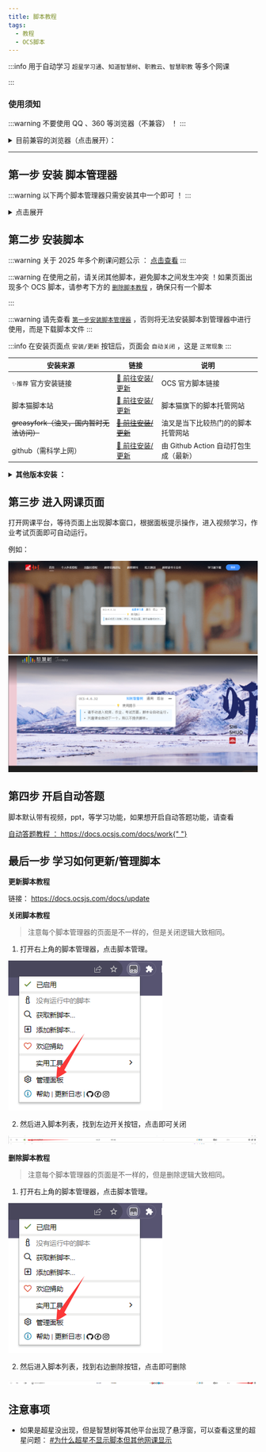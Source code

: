 ```yaml
---
title: 脚本教程
tags:
  - 教程
  - OCS脚本
---
```


:::info 用于自动学习 `超星学习通`、`知道智慧树`、`职教云`、`智慧职教` 等多个网课

:::

### 使用须知

:::warning 不要使用 QQ 、360 等浏览器（不兼容） ！
:::

<details>

<summary>目前兼容的浏览器（点击展开）：</summary>

<div style={{display:'flex', alignItems:'center', border: '1px solid #bfbfbf', borderRadius:'12px',margin:'4px 0px'}}>

<img
src="https://user-images.githubusercontent.com/50533276/166101774-c62bfc5a-89fc-42e2-9638-484847bb0dd7.png"
width="64"
height="64"
style={{ borderRadius: "12px", marginRight: "24px" }}
/>

<span>
  Edge 微软浏览器
  <a href="https://www.microsoft.com/zh-cn/edge/download" target="_blank">
    https://www.microsoft.com/zh-cn/edge/download
  </a>
</span>

</div>

<div style={{display:'flex', alignItems:'center', border: '1px solid #bfbfbf', borderRadius:'12px',margin:'4px 0px'}}>

<img
src="https://user-images.githubusercontent.com/50533276/166101769-cc4cf43a-df3f-479a-bd19-e5d4033961dd.png"
width="64"
height="64"
style={{ borderRadius: "12px", marginRight: "24px" }}
/>

<span>
  Chrome 谷歌浏览器
  <a href="https://www.google.cn/chrome/index.html" target="_blank">
    https://www.google.cn/chrome/index.html
  </a>
</span>

</div>

</details>

---

## 第一步 安装 脚本管理器

:::warning 以下两个脚本管理器只需安装其中一个即可 ！
:::

<details>

<summary>点击展开</summary>

> 🎉 脚本猫是 [一之哥](https://blog.icodef.com/) 开发的国产脚本管理器哦，多多支持~

<details>
<summary> <b> 脚本猫 安装-图文教程：</b> </summary>

- `脚本猫链接`： <a href="https://docs.scriptcat.org/" target="_blank"> https://docs.scriptcat.org </a>

<div style={{maxWidth:"400px"}}>

![1](../static/img/script/scriptcat_download_1.png)

![2](../static/img/script/scriptcat_download_2.png)

![3](../static/img/script/scriptcat_download_3.png)

</div>
 
<div style={{margin:"12px 0px"}}>

点击获取即可安装。安装后，即可查看第二步。

</div>

</details>

> Tampermonkey（篡改猴/有些人也叫他油猴，但油猴其实是 GreaseMonkey ， 最早出现的脚本管理器）

<details>

<summary> 
  <b>Tampermonkey 安装-图文教程：</b> 
</summary>

- `Tampermonkey 链接`： <a href="https://www.tampermonkey.net/" target="_blank"> https://www.tampermonkey.net/</a>

<div style={{maxWidth:"400px"}}>

![1](../static/img/script/tampermonkey_download_1.png)

![2](../static/img/script/tampermonkey_download_2.png)

</div>

点击获取即可安装。安装后，即可查看第二步。

</details>
</details>

## 第二步 安装脚本

:::warning 关于 2025 年多个刷课问题公示 ： [点击查看](./issues/2025.md)
:::

:::warning 在使用之前，请关闭其他脚本，避免脚本之间发生冲突 ！如果页面出现多个 OCS 脚本，请参考下方的 [`删除脚本教程`](#删除脚本教程) ，确保只有一个脚本

:::

:::warning 请先查看 [`第一步安装脚本管理器`](#第一步-安装-脚本管理器) ，否则将无法安装脚本到管理器中进行使用，而是下载脚本文件
:::

:::info 在安装页面点 `安装/更新` 按钮后，页面会 `自动关闭` ，这是 `正常现象`
:::

<div style={{fontSize:"14px"}}>

| 安装来源                                 | 链接                                                                                    | 说明                                  |
| ---------------------------------------- | --------------------------------------------------------------------------------------- | ------------------------------------- |
| `✨推荐` 官方安装链接                    | [🔗 前往安装/更新](https://cdn.ocsjs.com/ocs.user.js)                                   | OCS 官方脚本链接                      |
| 脚本猫脚本站                             | [🔗 前往安装/更新](https://scriptcat.org/script-show-page/367)                          | 脚本猫旗下的脚本托管网站              |
| ~~greasyfork（油叉，国内暂时无法访问）~~ | [~~🔗 前往安装/更新~~](https://greasyfork.org/zh-CN/scripts/457151)                     | 油叉是当下比较热门的的脚本托管网站    |
| github（需科学上网）                     | [🔗 前往安装/更新](https://github.com/ocsjs/ocsjs/releases/latest/download/ocs.user.js) | 由 Github Action 自动打包生成（最新） |

</div>

<details>

<summary> 
  <b> 其他版本安装 ：</b> 
</summary>

脚本猫脚本站-历史版本：https://scriptcat.org/script-show-page/367/version

greasyfork-历史版本：https://greasyfork.org/zh-CN/scripts/457151/versions

github-历史版本：https://github.com/ocsjs/ocsjs/releases （还有预发布版本）

</details>

## 第三步 进入网课页面

打开网课平台，等待页面上出现脚本窗口，根据面板提示操作，进入视频学习，作业考试页面即可自动运行。

例如：

<div style={{maxWidth:"400px"}}>

![show_case_cx](../static/img/script/show_case_cx.png)
![show_case_zhs](../static/img/script/show_case_zhs.png)

</div>

## 第四步 开启自动答题

脚本默认带有视频，ppt，等学习功能，如果想开启自动答题功能，请查看

<a href="https://docs.ocsjs.com/docs/work" target="_blank">
  自动答题教程 ： https://docs.ocsjs.com/docs/work{" "}
</a>

## 最后一步 学习如何更新/管理脚本

**更新脚本教程**

链接： <a href="https://docs.ocsjs.com/docs/update" target="_blank">https://docs.ocsjs.com/docs/update</a>

<div id="关闭脚本教程"></div>

**关闭脚本教程**

> 注意每个脚本管理器的页面是不一样的，但是关闭逻辑大致相同。

1. 打开右上角的脚本管理器，点击脚本管理。

![脚本管理](../static/img/common/script_manage.png)

2. 然后进入脚本列表，找到左边开关按钮，点击即可关闭

![脚本关闭](../static/img/common/script_close.png)

<div id="删除脚本教程"></div>

**删除脚本教程**

> 注意每个脚本管理器的页面是不一样的，但是删除逻辑大致相同。

1. 打开右上角的脚本管理器，点击脚本管理。

![脚本管理](../static/img/common/script_manage.png)

2. 然后进入脚本列表，找到右边删除按钮，点击即可删除

![脚本删除](../static/img/common/script_delete.png)

## 注意事项

- 如果是超星没出现，但是智慧树等其他平台出现了悬浮窗，可以查看这里的超星问题： [#为什么超星不显示脚本但其他网课显示](/docs/other/FQA#为什么超星不显示脚本但其他网课显示)
